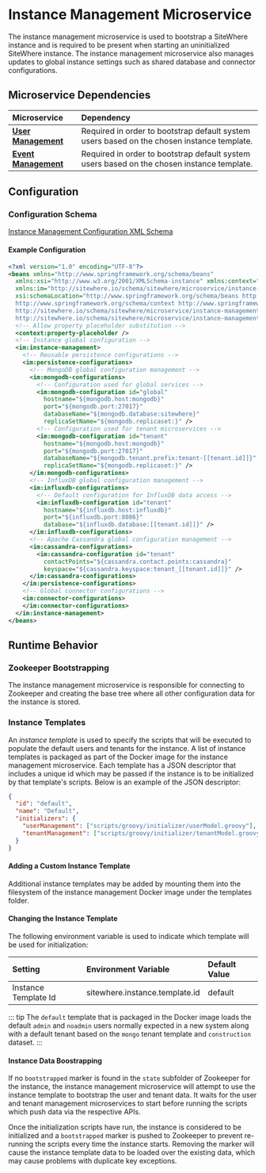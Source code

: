 # Instance Management Microservice

<MicroserviceBadge text="Global Microservice" type="global"/>
The instance management microservice is used to bootstrap a SiteWhere instance and is
required to be present when starting an uninitialized SiteWhere instance. The instance
management microservice also manages updates to global instance settings such as shared
database and connector configurations.

## Microservice Dependencies

| Microservice                                  | Dependency                                                                                 |
| :-------------------------------------------- | :----------------------------------------------------------------------------------------- |
| **[User Management](./user-management.md)**   | Required in order to bootstrap default system users based on the chosen instance template. |
| **[Event Management](./event-management.md)** | Required in order to bootstrap default system users based on the chosen instance template. |

## Configuration

### Configuration Schema

[Instance Management Configuration XML Schema](http://sitewhere.io/schema/sitewhere/microservice/instance-management/current/instance-management.xsd)

#### Example Configuration

```xml
<?xml version="1.0" encoding="UTF-8"?>
<beans xmlns="http://www.springframework.org/schema/beans"
  xmlns:xsi="http://www.w3.org/2001/XMLSchema-instance" xmlns:context="http://www.springframework.org/schema/context"
  xmlns:im="http://sitewhere.io/schema/sitewhere/microservice/instance-management"
  xsi:schemaLocation="http://www.springframework.org/schema/beans http://www.springframework.org/schema/beans/spring-beans-3.1.xsd
  http://www.springframework.org/schema/context http://www.springframework.org/schema/context/spring-context-3.1.xsd
  http://sitewhere.io/schema/sitewhere/microservice/instance-management
  http://sitewhere.io/schema/sitewhere/microservice/instance-management/current/instance-management.xsd">
  <!-- Allow property placeholder substitution -->
  <context:property-placeholder />
  <!-- Instance global configuration -->
  <im:instance-management>
    <!-- Reusable persistence configurations -->
    <im:persistence-configurations>
      <!-- MongoDB global configuration management -->
      <im:mongodb-configurations>
        <!-- Configuration used for global services -->
        <im:mongodb-configuration id="global"
          hostname="${mongodb.host:mongodb}"
          port="${mongodb.port:27017}"
          databaseName="${mongodb.database:sitewhere}"
          replicaSetName="${mongodb.replicaset:}" />
        <!-- Configuration used for tenant microservices -->
        <im:mongodb-configuration id="tenant"
          hostname="${mongodb.host:mongodb}"
          port="${mongodb.port:27017}"
          databaseName="${mongodb.tenant.prefix:tenant-[[tenant.id]]}"
          replicaSetName="${mongodb.replicaset:}" />
      </im:mongodb-configurations>
      <!-- InfluxDB global configuration management -->
      <im:influxdb-configurations>
        <!-- Default configuration for InfluxDB data access -->
        <im:influxdb-configuration id="tenant"
          hostname="${influxdb.host:influxdb}"
          port="${influxdb.port:8086}"
          database="${influxdb.database:[[tenant.id]]}" />
      </im:influxdb-configurations>
      <!-- Apache Cassandra global configuration management -->
      <im:cassandra-configurations>
        <im:cassandra-configuration id="tenant"
          contactPoints="${cassandra.contact.points:cassandra}"
          keyspace="${cassandra.keyspace:tenant_[[tenant.id]]}" />
      </im:cassandra-configurations>
    </im:persistence-configurations>
    <!-- Global connector configurations -->
    <im:connector-configurations>
    </im:connector-configurations>
  </im:instance-management>
</beans>
```

## Runtime Behavior

### Zookeeper Bootstrapping

The instance management microservice is responsible for connecting to Zookeeper and
creating the base tree where all other configuration data for the instance is stored.

### Instance Templates

An _instance template_ is used to specify the scripts that will be executed to populate the
default users and tenants for the instance. A list of instance templates is packaged as part
of the Docker image for the instance management microservice. Each template has a JSON descriptor
that includes a unique id which may be passed if the instance is to be initialized by that
template's scripts. Below is an example of the JSON descriptor:

```json
{
  "id": "default",
  "name": "Default",
  "initializers": {
    "userManagement": ["scripts/groovy/initializer/userModel.groovy"],
    "tenantManagement": ["scripts/groovy/initializer/tenantModel.groovy"]
  }
}
```

#### Adding a Custom Instance Template

Additional instance templates may be added by mounting them into the filesystem of the
instance management Docker image under the templates folder.

#### Changing the Instance Template

The following environment variable is used to indicate which template
will be used for initialization:

| Setting              | Environment Variable           | Default Value |
| :------------------- | :----------------------------- | :------------ |
| Instance Template Id | sitewhere.instance.template.id | default       |

::: tip
The `default` template that is packaged in the Docker image loads the default `admin` and
`noadmin` users normally expected in a new system along with a default tenant based on
the `mongo` tenant template and `construction` dataset.
:::

#### Instance Data Boostrapping

If no `bootstrapped` marker is found in the `state` subfolder of Zookeeper for
the instance, the instance management microservice will attempt to use the instance
template to bootstrap the user and tenant data. It waits for the user and tenant
management microservices to start before running the scripts which push data via
the respective APIs.

Once the initialization scripts have run, the instance is considered to be initialized and
a `bootstrapped` marker is pushed to Zookeeper to prevent re-running the scripts every
time the instance starts. Removing the marker will cause the instance template data to be
loaded over the existing data, which may cause problems with duplicate key exceptions.

